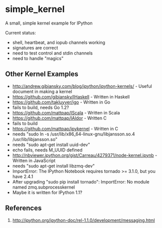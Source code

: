 simple_kernel
=============

A small, simple kernel example for IPython

Current status:

* shell, heartbeat, and iopub channels working
* signatures are correct
* need to test control and stdin channels
* need to handle "magics"

Other Kernel Examples
---------------------

* http://andrew.gibiansky.com/blog/ipython/ipython-kernels/ - Useful document in making a kernel
* https://github.com/gibiansky/IHaskell - Written in Haskell 
* https://github.com/takluyver/igo - Written in Go
 * fails to build, needs Go 1.2?
* https://github.com/mattpap/IScala - Written in Scala
* https://github.com/mattpap/IAldor - Written C
 * fails to build
* https://github.com/mattpap/ipykernel - Written in C
 *  needs "sudo ln -s /usr/lib/x86_64-linux-gnu/libjansson.so.4 /usr/lib/libjansson.so"
 *  needs "sudo apt-get install uuid-dev"
 *  echo fails, needs M_UUID defined
* http://nbviewer.ipython.org/gist/Carreau/4279371/node-kernel.ipynb - Written in JavaScript 
 * needs "sudo apt-get install libzmq-dev"
 * ImportError: The IPython Notebook requires tornado >= 3.1.0, but you have 2.4.1
 * After upgrading "sudo pip install tornado": ImportError: No module named zmq.subprocesskernel
 * Maybe it is written for IPython 1.1?

References
----------

1. http://ipython.org/ipython-doc/rel-1.1.0/development/messaging.html

